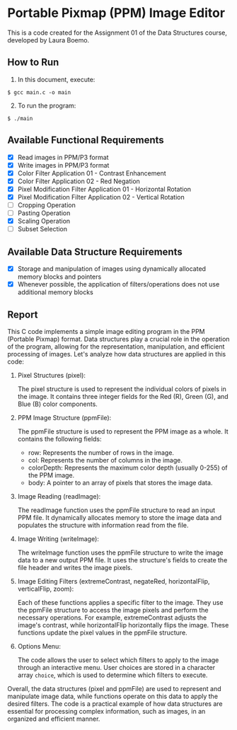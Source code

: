 # Portable Pixmap (PPM) Image Editor

This is a code created for the Assignment 01 of the Data Structures course, developed by Laura Boemo.

## How to Run

1. In this document, execute:

```Shell
$ gcc main.c -o main
```

2. To run the program:

```Shell
$ ./main
```

## Available Functional Requirements

- [x] Read images in PPM/P3 format
- [x] Write images in PPM/P3 format
- [x] Color Filter Application 01 - Contrast Enhancement
- [x] Color Filter Application 02 - Red Negation
- [x] Pixel Modification Filter Application 01 - Horizontal Rotation
- [x] Pixel Modification Filter Application 02 - Vertical Rotation
- [ ] Cropping Operation
- [ ] Pasting Operation
- [x] Scaling Operation
- [ ] Subset Selection

## Available Data Structure Requirements

- [x] Storage and manipulation of images using dynamically allocated memory blocks and pointers
- [x] Whenever possible, the application of filters/operations does not use additional memory blocks

## Report

This C code implements a simple image editing program in the PPM (Portable Pixmap) format. Data structures play a crucial role in the operation of the program, allowing for the representation, manipulation, and efficient processing of images. Let's analyze how data structures are applied in this code:

1. Pixel Structures (pixel):

   The pixel structure is used to represent the individual colors of pixels in the image. It contains three integer fields for the Red (R), Green (G), and Blue (B) color components.

2. PPM Image Structure (ppmFile):

   The ppmFile structure is used to represent the PPM image as a whole. It contains the following fields:

   - row: Represents the number of rows in the image.
   - col: Represents the number of columns in the image.
   - colorDepth: Represents the maximum color depth (usually 0-255) of the PPM image.
   - body: A pointer to an array of pixels that stores the image data.

3. Image Reading (readImage):

   The readImage function uses the ppmFile structure to read an input PPM file. It dynamically allocates memory to store the image data and populates the structure with information read from the file.

4. Image Writing (writeImage):

   The writeImage function uses the ppmFile structure to write the image data to a new output PPM file. It uses the structure's fields to create the file header and writes the image pixels.

5. Image Editing Filters (extremeContrast, negateRed, horizontalFlip, verticalFlip, zoom):

   Each of these functions applies a specific filter to the image. They use the ppmFile structure to access the image pixels and perform the necessary operations. For example, extremeContrast adjusts the image's contrast, while horizontalFlip horizontally flips the image. These functions update the pixel values in the ppmFile structure.

6. Options Menu:

   The code allows the user to select which filters to apply to the image through an interactive menu. User choices are stored in a character array `choice`, which is used to determine which filters to execute.

Overall, the data structures (pixel and ppmFile) are used to represent and manipulate image data, while functions operate on this data to apply the desired filters. The code is a practical example of how data structures are essential for processing complex information, such as images, in an organized and efficient manner.
